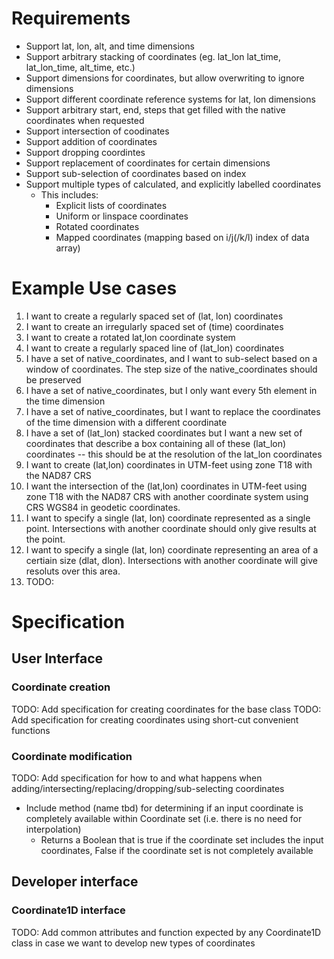 # Requirements
* Support lat, lon, alt, and time dimensions
* Support arbitrary stacking of coordinates (eg. lat_lon lat_time, lat_lon_time, alt_time, etc.)
* Support dimensions for coordinates, but allow overwriting to ignore dimensions
* Support different coordinate reference systems for lat, lon dimensions
* Support arbitrary start, end, steps that get filled with the native coordinates when requested
* Support intersection of coodinates
* Support addition of coordinates
* Support dropping coordintes
* Support replacement of coordinates for certain dimensions
* Support sub-selection of coordinates based on index
* Support multiple types of calculated, and explicitly labelled coordinates
    * This includes:
        * Explicit lists of coordinates
        * Uniform or linspace coordinates
        * Rotated coordinates
        * Mapped coordinates (mapping based on i/j(/k/l) index of data array)

# Example Use cases
1. I want to create a regularly spaced set of (lat, lon) coordinates
2. I want to create an irregularly spaced set of (time) coordinates
3. I want to create a rotated lat,lon coordinate system
4. I want to create a regularly spaced line of (lat_lon) coordinates
5. I have a set of native_coordinates, and I want to sub-select based on a window of coordinates. The step size of the native_coordinates should be preserved
6. I have a set of native_coordinates, but I only want every 5th element in the time dimension
7. I have a set of native_coordinates, but I want to replace the coordinates of the time dimension with a different coordinate
8. I have a set of (lat_lon) stacked coordinates but I want a new set of coordinates that describe a box containing all of these (lat_lon) coordinates -- this should be at the resolution of the lat_lon coordinates
9. I want to create (lat,lon) coordinates in UTM-feet using zone T18 with the NAD87 CRS
10. I want the intersection of the (lat,lon) coordinates in UTM-feet using zone T18 with the NAD87 CRS with another coordinate system using CRS WGS84 in geodetic coordinates. 
11. I want to specify a single (lat, lon) coordinate represented as a single point. Intersections with another coordinate should only give results at the point. 
12. I want to specify a single (lat, lon) coordinate representing an area of a certiain size (dlat, dlon). Intersections with another coordinate will give resoluts over this area. 
13. TODO: 

# Specification
## User Interface
### Coordinate creation
TODO: Add specification for creating coordinates for the base class
TODO: Add specification for creating coordinates using short-cut convenient functions

### Coordinate modification
TODO: Add specification for how to and what happens when adding/intersecting/replacing/dropping/sub-selecting coordinates

- Include method (name tbd) for determining if an input coordinate is completely available within Coordinate set (i.e. there is no need for interpolation)
    + Returns a Boolean that is true if the coordinate set includes the input coordinates, False if the coordinate set is not completely available 

## Developer interface 
### Coordinate1D interface
TODO: Add common attributes and function expected by any Coordinate1D class in case we want to develop new types of coordinates
